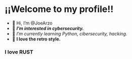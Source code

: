 # ¡¡Welcome to my profile!!

- 👋 Hi, I’m @JoeArzo
- 👀 ***I’m interested in cybersecurity.***
- 📖 *I’m currently learning Python, cibersecurity, hacking.*
- 👾 **I love the retro style.**
### I love RUST

<!---
JoeArzo/JoeArzo is a ✨ special ✨ repository because its `README.md` (this file) appears on your GitHub profile.
You can click the Preview link to take a look at your changes.
--->
